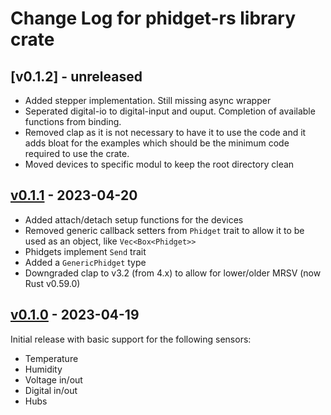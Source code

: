 # Change Log for phidget-rs library crate


## [v0.1.2]  - unreleased

- Added stepper implementation. Still missing async wrapper
- Seperated digital-io to digital-input and ouput. Completion of available functions from binding.
- Removed clap as it is not necessary to have it to use the code and it adds bloat for the examples which should be the minimum code required to use the crate.
- Moved devices to specific modul to keep the root directory clean

## [v0.1.1](https://github.com/fpagliughi/phidget-rs/compare/v0.1.0..v0.1.1)  - 2023-04-20

- Added attach/detach setup functions for the devices
- Removed generic callback setters from `Phidget` trait to allow it to be used as an object, like `Vec<Box<Phidget>>`
- Phidgets implement `Send` trait
- Added a `GenericPhidget` type
- Downgraded clap to v3.2 (from 4.x) to allow for lower/older MRSV (now Rust v0.59.0)

## [v0.1.0](https://github.com/fpagliughi/phidget-rs/tree/v0.1.0) - 2023-04-19

Initial release with basic support for the following sensors:

- Temperature
- Humidity
- Voltage in/out
- Digital in/out
- Hubs
